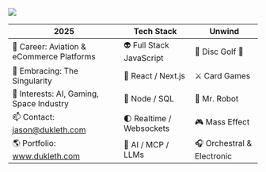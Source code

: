 [<img src="https://res.cloudinary.com/drwk6hccn/image/upload/c_crop,w_0.67,x_0.2,h_0.3,y_0.32/me/logos/json-x_y6cqi3.png" target="_blank">](https://www.dukleth.com)

| 2025 | Tech Stack | Unwind |
| ----------- | ---------- | ---------- |
| 💼 Career: Aviation & eCommerce Platforms | 👽 Full Stack JavaScript | 🥏 Disc Golf 🐶 |
| 🌱 Embracing: The Singularity | 🚀 React / Next.js | ⚔️ Card Games  |
| 🔭 Interests: AI, Gaming, Space Industry | 📡 Node / SQL | 🤖 Mr. Robot |
| 📫 Contact: jason@dukleth.com | 🌓 Realtime / Websockets | 🎮 Mass Effect |
| 🌎 Portfolio: www.dukleth.com | 🌌 AI / MCP / LLMs | 🎧 Orchestral & Electronic |

